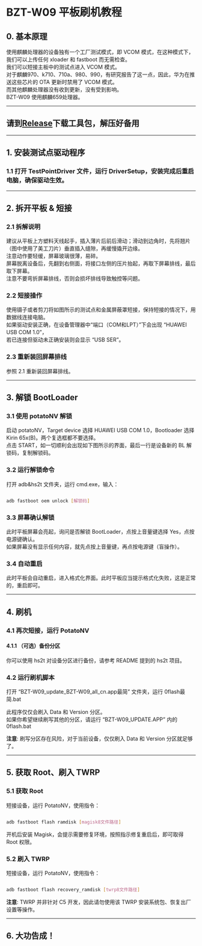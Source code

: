 # BZT-W09 平板刷机教程

## 0. 基本原理

使用麒麟处理器的设备独有一个工厂测试模式，即 VCOM 模式，在这种模式下，我们可以上传任何 xloader 和 fastboot 而无需检查。  
我们可以短接主板中的测试点进入 VCOM 模式。  
对于麒麟970、k710、710a、980、990，有研究报告了这一点，因此，华为在推送这些芯片的 OTA 更新时禁用了 VCOM 模式。  
而其他麒麟处理器没有收到更新，没有受到影响。  
BZT-W09 使用麒麟659处理器。


---

## 请到[Release](https://github.com/Zircon10086/HUAWEI_BZT-W09_StudentPad_Unlock_Guide/releases)下载工具包，解压好备用

---

## 1. 安装测试点驱动程序

### 1.1 打开 TestPointDriver 文件，运行 DriverSetup，安装完成后重启电脑，确保驱动生效。

---

## 2. 拆开平板 & 短接

### 2.1 拆解说明

建议从平板上方塑料天线起手，插入薄片后前后滑动；滑动到边角时，先将翘片（图中使用了美工刀片）垂直插入缝隙，再缓慢撬开边缘。  
注意动作要轻缓，屏幕玻璃很薄，易碎。  
屏幕脱离设备后，先翻到右侧面，将接口左侧的压片抬起，再取下屏幕排线，最后取下屏幕。  
注意不要弯折屏幕排线，否则会损坏排线导致触控等问题。

### 2.2 短接操作

使用镊子或者剪刀将如图所示的测试点和金属屏蔽罩短接，保持短接的情况下，用数据线连接电脑。  
如果驱动安装正确，在设备管理器中“端口（COM和LPT）”下会出现 “HUAWEI USB COM 1.0”，  
若已连接但驱动未正确安装则会显示 “USB SER”。

### 2.3 重新装回屏幕排线

参照 2.1 重新装回屏幕排线。

---

## 3. 解锁 BootLoader

### 3.1 使用 potatoNV 解锁

启动 potatoNV，Target device 选择 HUAWEI USB COM 1.0，Bootloader 选择 Kirin 65x(B)。两个复选框都不要选择。  
点击 START，如一切顺利会出现如下图所示的界面，最后一行是设备新的 BL 解锁码，复制解锁码。

### 3.2 运行解锁命令

打开 adb&hs2t 文件夹，运行 cmd.exe，输入：

```bash

adb fastboot oem unlock [解锁码]

```

### 3.3 屏幕确认解锁

此时平板屏幕会亮起，询问是否解锁 BootLoader，点按上音量键选择 Yes，点按电源键确认。  
如果屏幕没有显示任何内容，就先点按上音量键，再点按电源键（盲操作）。

### 3.4 自动重启

此时平板会自动重启，进入格式化界面。此时平板应当提示格式化失败，这是正常的，重启即可。

---

## 4. 刷机

### 4.1 再次短接，运行 PotatoNV

#### 4.1.1 （可选）备份分区

你可以使用 hs2t 对设备分区进行备份，请参考 README 提到的 hs2t 项目。

### 4.2 运行刷机脚本

打开 “BZT-W09_update_BZT-W09_all_cn.app最简” 文件夹，运行 0flash最简.bat

此程序仅仅会刷入 Data 和 Version 分区。  
如果你希望继续刷写其他的分区，请运行 “BZT-W09_UPDATE.APP” 内的 0flash.bat

**注意**: 刷写分区存在风险，对于当前设备，仅仅刷入 Data 和 Version 分区就足够了。

---

## 5. 获取 Root、刷入 TWRP

### 5.1 获取 Root

短接设备，运行 PotatoNV，使用指令：

```bash

adb fastboot flash ramdisk [magisk8文件路径]

```

开机后安装 Magisk，会提示需要修复环境，按照指示修复重启后，即可取得 Root 权限。

### 5.2 刷入 TWRP

短接设备，运行 PotatoNV，使用指令：

```bash

adb fastboot flash recovery_ramdisk [twrp8文件路径]

```

**注意**: TWRP 并非针对 C5 开发，因此请勿使用该 TWRP 安装系统包、恢复出厂设置等操作。

---

## 6. 大功告成！
